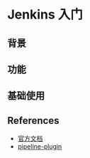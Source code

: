 # Jenkins 入门

## 背景

## 功能

## 基础使用

## References

- [官方文档](https://www.jenkins.io/doc/book/getting-started/)
- [pipeline-plugin](https://github.com/jenkinsci/pipeline-plugin/blob/master/COMPATIBILITY.md)